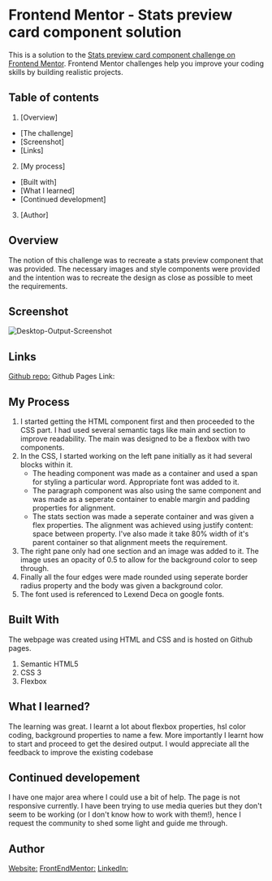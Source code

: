 # Frontend Mentor - Stats preview card component solution

This is a solution to the [Stats preview card component challenge on Frontend Mentor](https://www.frontendmentor.io/challenges/stats-preview-card-component-8JqbgoU62). Frontend Mentor challenges help you improve your coding skills by building realistic projects. 

## Table of contents

1. [Overview]
  * [The challenge]
  * [Screenshot]
  * [Links]
2. [My process]
  * [Built with]
  * [What I learned]
  * [Continued development]
3. [Author]

## Overview

The notion of this challenge was to recreate a stats preview component that was provided. The necessary images and style components were provided and the intention was to recreate the design as close as possible to meet the requirements. 

## Screenshot

![Desktop-Output-Screenshot](C:\Users\Suthakhar\Documents\Stats-Preview-Project)

## Links
[Github repo:](https://github.com/SuthakharPonnambalam/Stats-Preview-Project)
Github Pages Link:

## My Process

1. I started getting the HTML component first and then proceeded to the CSS part. I had used several semantic tags like main and section to improve readability. The main was designed to be a flexbox with two components. 
2. In the CSS, I started working on the left pane initially as it had several blocks within it. 
    * The heading component was made as a container and used a span for styling a particular word. Appropriate font was added to it. 
    * The paragraph component was also using the same component and was made as a seperate container to enable margin and padding properties for alignment. 
    * The stats section was made a seperate container and was given a flex properties. The alignment was achieved using justify content: space between property. I've also made it take 80% width of it's parent container so that alignment meets the requirement. 
3. The right pane only had one section and an image was added to it. The image uses an opacity of 0.5 to allow for the background color to seep through. 
4. Finally all the four edges were made rounded using seperate border radius property and the body was given a background color. 
5. The font used is referenced to Lexend Deca on google fonts. 

## Built With 

The webpage was created using HTML and CSS and is hosted on Github pages. 
1. Semantic HTML5
2. CSS 3
3. Flexbox

## What I learned?

The learning was great. I learnt a lot about flexbox properties, hsl color coding, background properties to name a few. More importantly I learnt how to start and proceed to get the desired output. I would appreciate all the feedback to improve the existing codebase 

## Continued developement 

I have one major area where I could use a bit of help. The page is not responsive currently. I have been trying to use media queries but they don't seem to be working (or I don't know how to work with them!), hence I request the community to shed some light and guide me through. 

## Author
[Website:](https://suthakharponnambalam.herokuapp.com/)
[FrontEndMentor:](https://www.frontendmentor.io/profile/SuthakharPonnambalam)
[LinkedIn:](https://www.linkedin.com/in/suthakharponnambalam/) 